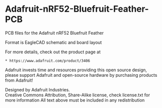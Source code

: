 # Adafruit-nRF52-Bluefruit-Feather-PCB
PCB files for the Adafruit nRF52 Bluefruit Feather

Format is EagleCAD schematic and board layout

For more details, check out the product page at

    * https://www.adafruit.com/product/3406

Adafruit invests time and resources providing this open source design, 
please support Adafruit and open-source hardware by purchasing 
products from Adafruit!

Designed by Adafruit Industries.  
Creative Commons Attribution, Share-Alike license, check license.txt for more information
All text above must be included in any redistribution